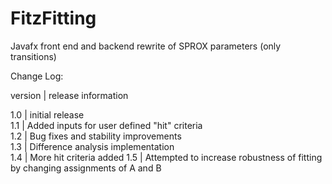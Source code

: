 # FitzFitting
Javafx front end and backend rewrite of SPROX parameters (only transitions)






Change Log:

 version  | release information  

1.0  | initial release  
1.1  | Added inputs for user defined "hit" criteria  
1.2  | Bug fixes and stability improvements  
1.3  | Difference analysis implementation  
1.4  | More hit criteria added
1.5  | Attempted to increase robustness of fitting by changing assignments of A and B